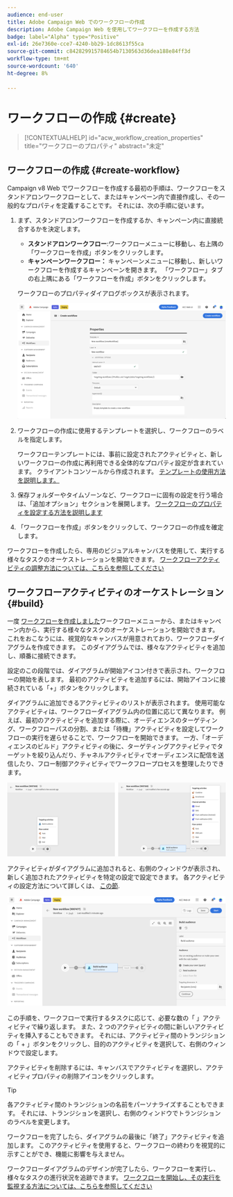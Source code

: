 ```yaml
---
audience: end-user
title: Adobe Campaign Web でのワークフローの作成
description: Adobe Campaign Web を使用してワークフローを作成する方法
badge: label="Alpha" type="Positive"
exl-id: 26e7360e-cce7-4240-bb29-1dc8613f55ca
source-git-commit: c842829915784654b7130563d36dea188e84ff3d
workflow-type: tm+mt
source-wordcount: '640'
ht-degree: 8%

---
```



# ワークフローの作成 {#create}

>[!CONTEXTUALHELP]
>id="acw_workflow_creation_properties"
>title="ワークフローのプロパティ"
>abstract="未定"

## ワークフローの作成 {#create-workflow}

Campaign v8 Web でワークフローを作成する最初の手順は、ワークフローをスタンドアロンワークフローとして、またはキャンペーン内で直接作成し、その一般的なプロパティを定義することです。 それには、次の手順に従います。

1. まず、スタンドアロンワークフローを作成するか、キャンペーン内に直接統合するかを決定します。

   * **スタンドアロンワークフロー**:ワークフローメニューに移動し、右上隅の「ワークフローを作成」ボタンをクリックします。
   * **キャンペーンワークフロー：** キャンペーンメニューに移動し、新しいワークフローを作成するキャンペーンを開きます。 「ワークフロー」タブの右上隅にある「ワークフローを作成」ボタンをクリックします。

   ワークフローのプロパティダイアログボックスが表示されます。

   ![](assets/workflow-create.png)

1. ワークフローの作成に使用するテンプレートを選択し、ワークフローのラベルを指定します。

   ワークフローテンプレートには、事前に設定されたアクティビティと、新しいワークフローの作成に再利用できる全体的なプロパティ設定が含まれています。 クライアントコンソールから作成されます。 [テンプレートの使用方法を説明します。](https://experienceleague.adobe.com/docs/campaign/automation/workflows/introduction/build-a-workflow.html#workflow-templates)

1. 保存フォルダーやタイムゾーンなど、ワークフローに固有の設定を行う場合は、「追加オプション」セクションを展開します。 [ワークフローのプロパティを設定する方法を説明します](workflow-settings.md)

1. 「ワークフローを作成」ボタンをクリックして、ワークフローの作成を確定します。

ワークフローを作成したら、専用のビジュアルキャンバスを使用して、実行する様々なタスクのオーケストレーションを開始できます。 [ワークフローアクティビティの調整方法については、こちらを参照してください](#build)

## ワークフローアクティビティのオーケストレーション {#build}

一度 [ワークフローを作成しました](create-workflow.md)ワークフローメニューから、またはキャンペーン内から、実行する様々なタスクのオーケストレーションを開始できます。 これをおこなうには、視覚的なキャンバスが用意されており、ワークフローダイアグラムを作成できます。 このダイアグラムでは、様々なアクティビティを追加し、順番に接続できます。

設定のこの段階では、ダイアグラムが開始アイコン付きで表示され、ワークフローの開始を表します。 最初のアクティビティを追加するには、開始アイコンに接続されている「+」ボタンをクリックします。

ダイアグラムに追加できるアクティビティのリストが表示されます。 使用可能なアクティビティは、ワークフローダイアグラム内の位置に応じて異なります。 例えば、最初のアクティビティを追加する際に、オーディエンスのターゲティング、ワークフローパスの分割、または「待機」アクティビティを設定してワークフローの実行を遅らせることで、ワークフローを開始できます。 一方、「オーディエンスのビルド」アクティビティの後に、ターゲティングアクティビティでターゲットを絞り込んだり、チャネルアクティビティでオーディエンスに配信を送信したり、フロー制御アクティビティでワークフロープロセスを整理したりできます。

![](assets/workflow-start.png)

アクティビティがダイアグラムに追加されると、右側のウィンドウが表示され、新しく追加されたアクティビティを特定の設定で設定できます。 各アクティビティの設定方法について詳しくは、 [この節](activities/about-activities.md).

![](assets/workflow-configure-activities.png)

この手順を、ワークフローで実行するタスクに応じて、必要な数の「 」アクティビティで繰り返します。 また、2 つのアクティビティの間に新しいアクティビティを挿入することもできます。 それには、アクティビティ間のトランジションの「 + 」ボタンをクリックし、目的のアクティビティを選択して、右側のウィンドウで設定します。

アクティビティを削除するには、キャンバスでアクティビティを選択し、アクティビティプロパティの削除アイコンをクリックします。

>[!TIP]
>
>各アクティビティ間のトランジションの名前をパーソナライズすることもできます。 それには、トランジションを選択し、右側のウィンドウでトランジションのラベルを変更します。

ワークフローを完了したら、ダイアグラムの最後に「終了」アクティビティを追加します。 このアクティビティを使用すると、ワークフローの終わりを視覚的に示すことができ、機能に影響を与えません。

ワークフローダイアグラムのデザインが完了したら、ワークフローを実行し、様々なタスクの進行状況を追跡できます。 [ワークフローを開始し、その実行を監視する方法については、こちらを参照してください](start-monitor-workflows.md)
